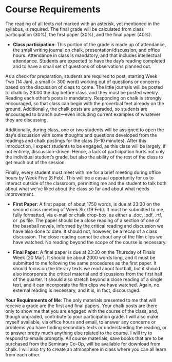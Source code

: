 Course Requirements
===================

The reading of all texts *not* marked with an asterisk, yet mentioned in the syllabus, is required. The final grade will be calculated from class participation (30%), the first paper (30%), and the final paper (40%).

* **Class participation**: This portion of the grade is made up of attendance, the small writing journal on chalk, presentation/discussion, and office hours. Attendance in class is mandatory, and that includes intellectual attendance. Students are expected to have the day’s reading completed and to have a small set of questions of observations planned out.

As a check for preparation, students are required to post, starting Week Two (14 Jan), a small (< 300 word) working out of questions or concerns based on the discussion of class to come. The little journals will be posted to chalk by 23:00 the day before class, and they must be posted weekly. Reading each other’s posts is mandatory. Responding on chalk is strongly encouraged, so that class can begin with the proverbial feet already on the ground. Additionally, the chalk posts are ungraded, so students are encouraged to branch out—even including current examples of whatever they are discussing.

Additionally, during class, one or two students will be assigned to open the day’s discussion with some thoughts and questions developed from the readings and chalk postings for the class (5–10 minutes). After this introduction, I expect students to be engaged, as this class will be largely, if not entirely, discussion-driven. Hence, a lack of participation hurts not only the individual student’s grade, but also the ability of the rest of the class to get much out of the session.

Finally, every student must meet with me for a brief meeting during office hours by Week Five (8 Feb). This will be a casual opportunity for us to interact outside of the classroom, permitting me and the student to talk both about what we’ve liked about the class so far and about what needs improvement.

* **First Paper**: A first paper, of about 1750 words, is due at 23:30 on the second class meeting of Week Six (19 Feb). It must be submitted to me, fully formatted, via e-mail or chalk drop-box, as either a .doc, .pdf, .rtf, or .ps file. The paper should be a close reading of a section of one of the baseball novels, informed by the critical reading and discussion we have also done to date. It should not, however, be a recap of a class discussion. The close reading cannot be about any of the film clips we have watched. No reading beyond the scope of the course is necessary.

* **Final Paper**: A final paper is due at 23:30 on the Thursday of Finals Week (20 Mar). It should be about 2000 words long, and it must be submitted to me following the same procedures as the first paper. It should focus on the literary texts we read about football, but it should also incorporate the critical material and discussions from the first half of the quarter. It should also stretch beyond a close reading of a single text, and it can incorporate the film clips we have watched. Again, no external reading is necessary, and it is, in fact, discouraged.

**Your Requirements of Me**: The only materials presented to me that will receive a grade are the first and final papers. Your chalk posts are there only to show me that you are engaged with the course of the class, and, though ungraded, contribute to your participation grade. I will also make myself available, via office hours and email, to answer any concerns or problems you have finding secondary texts or understanding the reading, or to answer pretty much anything else related to the course. I will try to respond to emails promptly. All course materials, save books that are to be purchased from the Seminary Co-Op, will be available for download from chalk. I will also try to create an atmosphere in class where you can all learn from each other.

